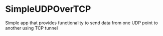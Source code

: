 # SimpleUDPOverTCP
Simple app that provides functionality to send data from one UDP point to another using TCP tunnel
